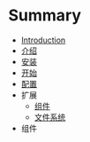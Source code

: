 # Summary

- [Introduction](README.md)
- [介绍](README.md)
- [安装](installation.md)
- [开始](start.md)
- [配置](config.md)
- 扩展
    - [组件](components.md)
    - [文件系统](filesystem.md)
- 组件

